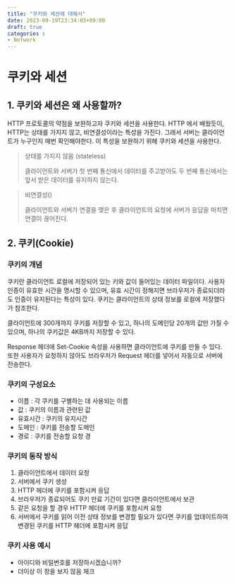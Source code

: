```yaml
---
title: "쿠키와 세션에 대해서"
date: 2023-09-19T23:34:03+09:00
draft: true
categories :
- Network
---
```


# 쿠키와 세션
## 1. 쿠키와 세션은 왜 사용할까?
HTTP 프로토콜의 약점을 보완하고자 쿠키와 세션을 사용한다. HTTP 에서 배웠듯이, HTTP는 상태를 가지지 않고, 비연결성이라는 특성을 가진다. 그래서 서버는 클라이언트가 누구인지 매번 확인해야한다. 이 특성을 보완하기 위해 쿠키와 세션을 사용한다.

> 상태를 가지지 않음 (stateless)
> 
>  클라이언트와 서버가 첫 번째 통신에서 데이터를 주고받아도 두 번째 통신에서는 앞서 받은 데이터를 유지하지 않는다.

> 비연결성()
> 
> 클라이언트와 서버가 연결을 맺은 후 클라이언트의 요청에 서버가 응답을 마치면 연결이 끊어진다.


## 2. 쿠키(Cookie)
### 쿠키의 개념
쿠키란 클라이언트 로컬에 저장되어 있는 키와 값이 들어있는 데이터 파일이다. 사용자 인증이 유효한 시간을 명시할 수 있으며, 유효 시간이 정해지면 브라우저가 종료되더라도 인증이 유지된다는 특성이 있다. 쿠키는 클라이언트의 상태 정보를 로컬에 저장했다가 참조한다.

클라이언트에 300개까지 쿠키를 저장할 수 있고, 하나의 도메인당 20개의 값만 가질 수 있으며, 하나의 쿠키값은 4KB까지 저장할 수 있다.

Response 헤더에 Set-Cookie 속성을 사용하면 클라이언트에 쿠키를 만들 수 있다. 또한 사용자가 요청하지 않아도 브라우저가 Request 헤더를 넣어서 자동으로 서버에 전송한다.

### 쿠키의 구성요소
- 이름 : 각 쿠키를 구별하는 데 사용되는 이름
- 값 : 쿠키의 이름과 관련된 값
- 유효시간 : 쿠키의 유지시간
- 도메인 : 쿠키를 전송할 도메인
- 경로 : 쿠키를 전송할 요청 경

### 쿠키의 동작 방식
1. 클라이언트에서 데이터 요청
2. 서버에서 쿠키 생성
3. HTTP 헤더에 쿠키를 포함시켜 응답
4. 브라우저가 종료되어도 쿠키 만료 기간이 있다면 클라이언트에서 보관
5. 같은 요청을 할 경우 HTTP 헤더에 쿠키를 포함시켜 요청
6. 서버에서 쿠키를 읽어 이전 상태 정보를 변경할 필요가 있다면 쿠키를 업데이트하여 변경된 쿠키를 HTTP 헤더에 포함시켜 응답

### 쿠키 사용 예시
- 아이디와 비밀번호를 저장하시겠습니까?
- 더이상 이 창을 보지 않음 체크